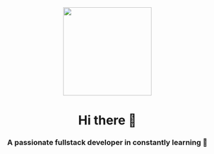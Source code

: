 <div id="header" align="center">
   <img src="https://media.giphy.com/media/v1.Y2lkPTc5MGI3NjExNHhuZmd6dnkxMG13bDNxN3BsZHQ1ZXBmZnN3MnVqdGQ1ZmxvbnFidiZlcD12MV9pbnRlcm5hbF9naWZfYnlfaWQmY3Q9Zw/KEYMsj2LcXzfcTP5ii/giphy.gif" width="200"/>
  <h1 align="center"> Hi there 👋 </h1>
  <h3 align="center">A passionate fullstack developer in constantly learning 🌱 </h3>
</div>

